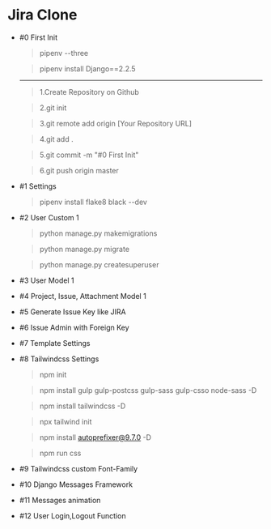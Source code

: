 # Jira Clone

- #0 First Init

  > pipenv --three

  > pipenv install Django==2.2.5

  ***

  > 1.Create Repository on Github

  > 2.git init

  > 3.git remote add origin [Your Repository URL]

  > 4.git add .

  > 5.git commit -m "#0 First Init"

  > 6.git push origin master

- #1 Settings

  > pipenv install flake8 black --dev

- #2 User Custom 1

  > python manage.py makemigrations

  > python manage.py migrate

  > python manage.py createsuperuser

- #3 User Model 1

- #4 Project, Issue, Attachment Model 1

- #5 Generate Issue Key like JIRA

- #6 Issue Admin with Foreign Key

- #7 Template Settings

- #8 Tailwindcss Settings

  > npm init

  > npm install gulp gulp-postcss gulp-sass gulp-csso node-sass -D

  > npm install tailwindcss -D

  > npx tailwind init

  > npm install autoprefixer@9.7.0 -D

  > npm run css

- #9 Tailwindcss custom Font-Family

- #10 Django Messages Framework

- #11 Messages animation

- #12 User Login,Logout Function

